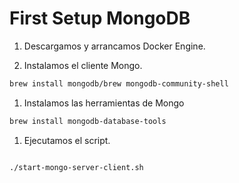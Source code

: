 # First Setup MongoDB

1. Descargamos y arrancamos Docker Engine.

1. Instalamos el cliente Mongo.

```bash
brew install mongodb/brew mongodb-community-shell                                                                                                                                                     
```

1. Instalamos las herramientas de Mongo

```bash
brew install mongodb-database-tools                                                                                                                                                                   
```

1. Ejecutamos el script.

```bash

./start-mongo-server-client.sh

```

